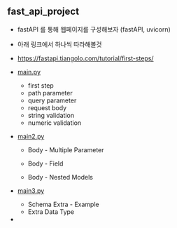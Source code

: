 ## fast_api_project

- fastAPI 를 통해 웹페이지를 구성해보자 (fastAPI, uvicorn)

- 아래 링크에서 하나씩 따라해볼것
  
- https://fastapi.tiangolo.com/tutorial/first-steps/
  
- [main.py](https://github.com/JaeGeunBang/fast_api_project/blob/main/main.py)

  - first step 
  - path parameter
  - query parameter
  - request body
  - string validation
  - numeric validation

- [main2.py](https://github.com/JaeGeunBang/fast_api_project/blob/main/main2.py)

  - Body - Multiple Parameter 

  - Body - Field
  - Body - Nested Models

- [main3.py](https://github.com/JaeGeunBang/fast_api_project/blob/main/main3.py)

  - Schema Extra - Example
  - Extra Data Type

- 

  

  
